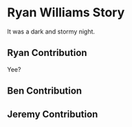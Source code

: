 # Ryan Williams Story
It was a dark and stormy night.


## Ryan Contribution
Yee?

## Ben Contribution

## Jeremy Contribution
